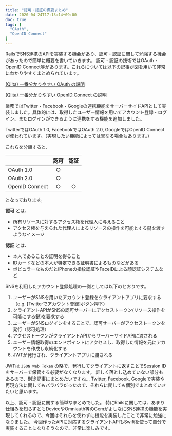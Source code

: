 ```yaml
---
title: "認可・認証の概要まとめ"
date: 2020-04-24T17:13:14+09:00
doc: true
tags: [
  "OAuth",
  "OpenID Connect"
]
---
```


RailsでSNS連携のAPIを実装する機会があり、認可・認証に関して勉強する機会があったので簡単に概要を書いていきます。
認可・認証の技術ではOAuth・OpenID Connect等があります。これらについては以下の記事が図を用いて非常にわかりやすくまとめられています。

[(Qiita) 一番分かりやすい OAuth の説明](https://qiita.com/TakahikoKawasaki/items/e37caf50776e00e733be)

[(Qiita) 一番分かりやすい OpenID Connect の説明](https://qiita.com/TakahikoKawasaki/items/498ca08bbfcc341691fe)

業務ではTwitter・Facebook・Googleの連携機能をサーバーサイドAPIとして実装しました。具体的には、取得したユーザー情報を用いてアカウント登録・ログイン、またログインができるように連携をする機能を追加しました。

TwitterではOAuth 1.0, FacebookではOAuth 2.0, GoogleではOpenID Connectが使われています。（実現したい機能によっては異なる場合もあります。）

これらを分類すると、

| | 認可 | 認証 |
|---|:---:|:---:|
| OAuth 1.0 | ○ | |
| OAuth 2.0 | ○| |
| OpenID Connect | ○| ○|

となっております。

**認可** とは、
- 所有リソースに対するアクセス権を代理人に与えること
- アクセス権を与えられた代理人によるリソースの操作を可能とする鍵を渡すようなイメージ

**認証** とは、
- 本人であることの証明を得ること
- IDカードなどの本人が特定できる証明書によるものなどがある
- ポピュラーなものだとiPhoneの指紋認証やFaceIDによる顔認証システムなど

SNSを利用したアカウント登録処理の一例としては以下のとおりです。

1. ユーザーがSNSを用いたアカウント登録をクライアントアプリに要求する（e.g. [Twitterでアカウント登録]ボタン押下）
2. クライアントAPIがSNSの認可サーバーにアクセストークン(リソース操作を可能にする鍵)を要求する
3. ユーザーがSNSログインをすることで、認可サーバーがアクセストークンを発行（認可処理）
4. アクセストークンがクライアントAPIからサーバーサイドAPIに渡される
5. ユーザー情報取得のエンドポイントにアクセスし、取得した情報を元にアカウントを作成し永続化する
6. JWTが発行され、クライアントアプリに渡される

JWTは `JSON Web Token` の略で、発行してクライアントに返すことでSession IDをサーバーで保管する必要がなくなります。
詳しく落とし込めていない部分もあるので、別途記事にまとめたいですね…
Twitter, Facebook, Googleで実装や再現方法に関してもバラバラだったので、それらに関しても個別でまとめていきたいと思います。


以上、認可・認証に関する簡単なまとめでした。
特にRailsに関しては、あまり仕組みを知らずともDeviceやOmniauth等のGemがよしなにSNS連携の機能を実現してくれるので、今回はそれらを使わずに機能を実装したことで非常に勉強になりました。
今回作ったAPIに対応するクライアントAPIもSwiftを使って自分で実装することになりそうなので、非常に楽しみです。
